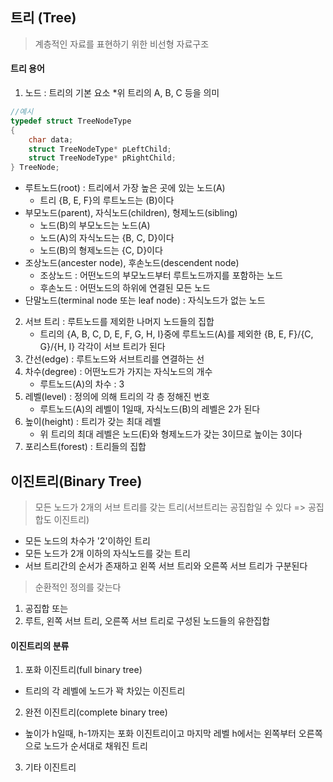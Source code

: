 ## 트리 (Tree)
> 계층적인 자료를 표현하기 위한 비선형 자료구조

#### 트리 용어
1. 노드 : 트리의 기본 요소
	*위 트리의 A, B, C 등을 의미
```C
//예시
typedef struct TreeNodeType
{
	char data;
	struct TreeNodeType* pLeftChild;
	struct TreeNodeType* pRightChild;
} TreeNode;
```
* 루트노드(root) : 트리에서 가장 높은 곳에 있는 노드(A)
	* 트리 {B, E, F}의 루트노드는 (B)이다
* 부모노드(parent), 자식노드(children), 형제노드(sibling)
	* 노드(B)의 부모노드는 노드(A)
	* 노드(A)의 자식노드는 {B, C, D}이다
	* 노드(B)의 형제노드는 {C, D}이다
* 조상노드(ancester node), 후손노드(descendent node)
	* 조상노드 : 어떤노드의 부모노드부터 루트노드까지를 포함하는 노드
	* 후손노드 : 어떤노드의 하위에 연결된 모든 노드
* 단말노드(terminal node 또는 leaf node) : 자식노드가 없는 노드
2. 서브 트리 : 루트노드를 제외한 나머지 노드들의 집합
	* 트리의 {A, B, C, D, E, F, G, H, I}중에 루트노드(A)를 제외한 {B, E, F}/{C, G}/{H, I} 각각이 서브 트리가 된다
3. 간선(edge) : 루트노드와 서브트리를 연결하는 선
4. 차수(degree) : 어떤노드가 가지는 자식노드의 개수
	* 루트노드(A)의 차수 : 3
5. 레벨(level) : 정의에 의해 트리의 각 층 정해진 번호
	* 루트노드(A)의 레벨이 1일때, 자식노드(B)의 레벨은 2가 된다
6. 높이(height) : 트리가 갖는 최대 레벨
	* 위 트리의 최대 레벨은 노드(E)와 형제노드가 갖는 3이므로 높이는 3이다
7. 포리스트(forest) : 트리들의 집합

## 이진트리(Binary Tree)
> 모든 노드가 2개의 서브 트리를 갖는 트리(서브트리는 공집합일 수 있다 => 공집합도 이진트리)
* 모든 노드의 차수가 '2'이하인 트리
* 모든 노드가 2개 이하의 자식노드를 갖는 트리
* 서브 트리간의 순서가 존재하고 왼쪽 서브 트리와 오른쪽 서브 트리가 구분된다
> 순환적인 정의를 갖는다
1. 공집합 또는
2. 루트, 왼쪽 서브 트리, 오른쪽 서브 트리로 구성된 노드들의 유한집합

#### 이진트리의 분류
1. 포화 이진트리(full binary tree)
* 트리의 각 레벨에 노드가 꽉 차있는 이진트리
2. 완전 이진트리(complete binary tree)
* 높이가 h일때, h-1까지는 포화 이진트리이고 마지막 레벨 h에서는 왼쪽부터 오른쪽으로 노드가 순서대로 채워진 트리
3. 기타 이진트리
